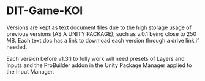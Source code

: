 # DIT-Game-KOI

Versions are kept as text document files due to the high storage usage of previous versions (AS A UNITY PACKAGE), such as v.0.1 being close to 250 MB.
Each text doc has a link to download each version through a drive link if needed.

Each version before v1.3.1 to fully work will need presets of Layers and Inputs and the ProBuilder addon in the Unity Package Manager applied to the Input Manager.
